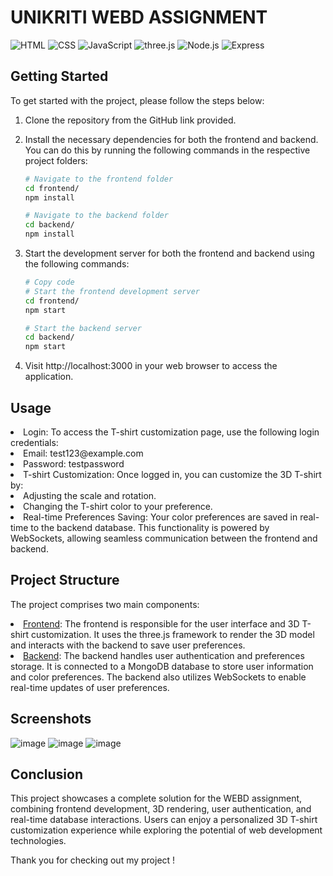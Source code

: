 # UNIKRITI WEBD ASSIGNMENT
![HTML](https://img.shields.io/badge/HTML-5-red) 
![CSS](https://img.shields.io/badge/CSS-3-blue) 
![JavaScript](https://img.shields.io/badge/JavaScript-ES6-yellow) 
![three.js](https://img.shields.io/badge/three.js-WebGL-ff69b4)
![Node.js](https://img.shields.io/badge/Node.js-v14.17.6-success)
![Express](https://img.shields.io/badge/Express-v4.17.1-success)



## Getting Started
To get started with the project, please follow the steps below:

1. Clone the repository from the GitHub link provided.

2. Install the necessary dependencies for both the frontend and backend. You can do this by running the following commands in the respective project folders:
   ```bash
   # Navigate to the frontend folder
   cd frontend/
   npm install

   # Navigate to the backend folder
   cd backend/
   npm install
3. Start the development server for both the frontend and backend using the following commands:
   ```bash
   # Copy code
   # Start the frontend development server
   cd frontend/
   npm start

   # Start the backend server
   cd backend/
   npm start
4. Visit http://localhost:3000 in your web browser to access the application.

## Usage

<li> Login: To access the T-shirt customization page, use the following login credentials:
  <li>Email: test123@example.com
  <li>Password: testpassword
    <li>T-shirt Customization: Once logged in, you can customize the 3D T-shirt by:
      <li>Adjusting the scale and rotation.
        <li>Changing the T-shirt color to your preference.
          <li>Real-time Preferences Saving: Your color preferences are saved in real-time to the backend database. This functionality is powered by WebSockets, allowing seamless communication between the frontend and backend.

## Project Structure
The project comprises two main components:

<li> <u>Frontend</u>: The frontend is responsible for the user interface and 3D T-shirt customization. It uses the three.js framework to render the 3D model and interacts with the backend to save user preferences.

<li> <u>Backend</u>: The backend handles user authentication and preferences storage. It is connected to a MongoDB database to store user information and color preferences. The backend also utilizes WebSockets to enable real-time updates of user preferences.

## Screenshots

![image](https://github.com/snigdha510/TSHIRT-CUSTOMIZATION/assets/100710845/f822892e-8cdc-4b51-8170-b3c97443b87d)
![image](https://github.com/snigdha510/TSHIRT-CUSTOMIZATION/assets/100710845/2c9fe8f7-7483-4132-91f4-7a037c7e6596)
![image](https://github.com/snigdha510/TSHIRT-CUSTOMIZATION/assets/100710845/de37bbd9-2395-4d66-8328-5605d80fc4e4)

## Conclusion

This project showcases a complete solution for the WEBD assignment, combining frontend development, 3D rendering, user authentication, and real-time database interactions. Users can enjoy a personalized 3D T-shirt customization experience while exploring the potential of web development technologies.

Thank you for checking out my project !


